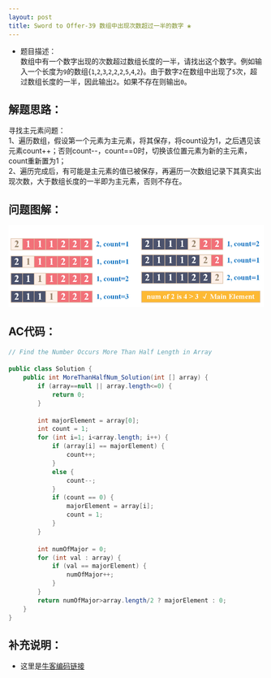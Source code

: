 ```yaml
---
layout: post
title: Sword to Offer-39 数组中出现次数超过一半的数字 ❀
---
```


* 题目描述：  
数组中有一个数字出现的次数超过数组长度的一半，请找出这个数字。例如输入一个长度为`9`的数组{`1`,`2`,`3`,`2`,`2`,`2`,`5`,`4`,`2`}。由于数字`2`在数组中出现了`5`次，超过数组长度的一半，因此输出`2`。如果不存在则输出`0`。


## 解题思路：

寻找主元素问题：  
1、遍历数组，假设第一个元素为主元素，将其保存，将count设为1，之后遇见该元素count++；否则count--，count==0时，切换该位置元素为新的主元素，count重新置为1；  
2、遍历完成后，有可能是主元素的值已被保存，再遍历一次数组记录下其真实出现次数，大于数组长度的一半即为主元素，否则不存在。


## 问题图解：

<center>
    <img src="/assets/img/blog/sword-offer-39.png">
</center>


## AC代码：

```java
// Find the Number Occurs More Than Half Length in Array

public class Solution {
    public int MoreThanHalfNum_Solution(int [] array) {
        if (array==null || array.length<=0) {
            return 0;
        }
        
        int majorElement = array[0];
        int count = 1;
        for (int i=1; i<array.length; i++) {
            if (array[i] == majorElement) {
                count++;
            }
            else {
                count--;
            }
            if (count == 0) {
                majorElement = array[i];
                count = 1;
            }
        }
        
        int numOfMajor = 0;
        for (int val : array) {
            if (val == majorElement) {
                numOfMajor++;
            }
        }
        return numOfMajor>array.length/2 ? majorElement : 0;
    }
}
```

## 补充说明：

* 这里是[牛客编码链接](https://www.nowcoder.com/practice/e8a1b01a2df14cb2b228b30ee6a92163?tpId=13&&tqId=11181&rp=1&ru=/ta/coding-interviews&qru=/ta/coding-interviews/question-ranking)